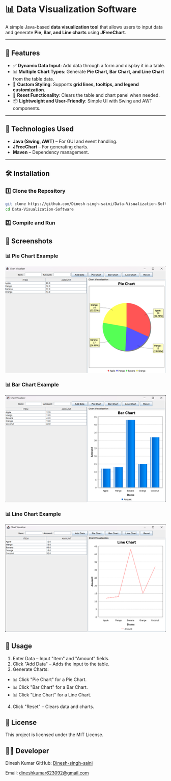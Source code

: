 # 📊 Data Visualization Software

A simple Java-based **data visualization tool** that allows users to input data and generate **Pie, Bar, and Line charts** using **JFreeChart**.

---

## 🚀 Features

- ✅ **Dynamic Data Input**: Add data through a form and display it in a table.
- 📊 **Multiple Chart Types**: Generate **Pie Chart, Bar Chart, and Line Chart** from the table data.
- 🎨 **Custom Styling**: Supports **grid lines, tooltips, and legend customization**.
- 🔄 **Reset Functionality**: Clears the table and chart panel when needed.
- 📦 **Lightweight and User-Friendly**: Simple UI with Swing and AWT components.

---

## 📌 Technologies Used

- **Java (Swing, AWT)** – For GUI and event handling.
- **JFreeChart** – For generating charts.
- **Maven** – Dependency management.

---

## 🛠 Installation

### 1️⃣ Clone the Repository
```sh
git clone https://github.com/Dinesh-singh-saini/Data-Visualization-Software.git
cd Data-Visualization-Software
```
### 2️⃣ Compile and Run

## 🎨 Screenshots
### 📊 Pie Chart Example
![Pie Chart](https://github.com/Dinesh-singh-saini/Data-Visualization-Software/blob/master/Screenshots/Screenshot%202025-03-19%20002152.png)

### 📊 Bar Chart Example
![Bar Chart](https://github.com/Dinesh-singh-saini/Data-Visualization-Software/blob/master/Screenshots/Screenshot%202025-03-19%20002648.png)

### 📊 Line Chart Example
![Line Chart](https://github.com/Dinesh-singh-saini/Data-Visualization-Software/blob/master/Screenshots/Screenshot%202025-03-19%20002701.png)


## 📜 Usage
1. Enter Data – Input "Item" and "Amount" fields.
2. Click "Add Data" – Adds the input to the table.
3. Generate Charts:
* 📊 Click "Pie Chart" for a Pie Chart.
* 📊 Click "Bar Chart" for a Bar Chart.
* 📊 Click "Line Chart" for a Line Chart.
4. Click "Reset" – Clears data and charts.

## 📄 License
This project is licensed under the MIT License.

## 👨‍💻 Developer
Dinesh Kumar 
GitHub: [Dinesh-singh-saini](https://github.com/Dinesh-singh-saini)

Email: [dineshkumar623092@gmail.com](dineshkumar623092@gmail.com)

